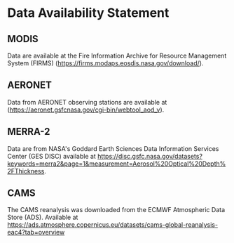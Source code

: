 # **Data Availability Statement**
## **MODIS**
Data are available at the Fire Information Archive for Resource Management System (FIRMS) (https://firms.modaps.eosdis.nasa.gov/download/). 
## **AERONET**
Data from AERONET observing stations are available at (https://aeronet.gsfcnasa.gov/cgi-bin/webtool_aod_v). 
## **MERRA-2**
Data are from NASA's Goddard Earth Sciences Data Information Services Center (GES DISC) available at https://disc.gsfc.nasa.gov/datasets?keywords=merra2&page=1&measurement=Aerosol%20Optical%20Depth%2FThickness. 
## **CAMS**
The CAMS reanalysis was downloaded from the ECMWF Atmospheric Data Store (ADS). Available at https://ads.atmosphere.copernicus.eu/datasets/cams-global-reanalysis-eac4?tab=overview
